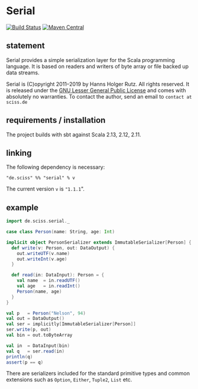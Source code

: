 # Serial

[![Build Status](https://travis-ci.org/Sciss/Serial.svg?branch=master)](https://travis-ci.org/Sciss/Serial)
[![Maven Central](https://maven-badges.herokuapp.com/maven-central/de.sciss/serial_2.11/badge.svg)](https://maven-badges.herokuapp.com/maven-central/de.sciss/serial_2.11)

## statement

Serial provides a simple serialization layer for the Scala programming language. It is based on readers and writers 
of byte array or file backed up data streams.

Serial is (C)opyright 2011&ndash;2019 by Hanns Holger Rutz. All rights reserved. It is released under 
the [GNU Lesser General Public License](https://raw.github.com/Sciss/Serial/master/LICENSE) and comes with 
absolutely no warranties. To contact the author, send an email to `contact at sciss.de`

## requirements / installation

The project builds with sbt against Scala 2.13, 2.12, 2.11.

## linking

The following dependency is necessary:

    "de.sciss" %% "serial" % v

The current version `v` is `"1.1.1`".

## example

```scala
import de.sciss.serial._

case class Person(name: String, age: Int)

implicit object PersonSerializer extends ImmutableSerializer[Person] {
  def write(v: Person, out: DataOutput) {
    out.writeUTF(v.name)
    out.writeInt(v.age)
  }

  def read(in: DataInput): Person = {
    val name  = in.readUTF()
    val age   = in.readInt()
    Person(name, age)
  }
}

val p   = Person("Nelson", 94)
val out = DataOutput()
val ser = implicitly[ImmutableSerializer[Person]]
ser.write(p, out)
val bin = out.toByteArray

val in  = DataInput(bin)
val q   = ser.read(in)
println(q)
assert(p == q)
```

There are serializers included for the standard primitive types and common extensions such
as `Option`, `Either`, `Tuple2`, `List` etc.
